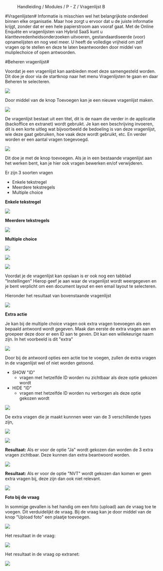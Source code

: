 <properties>
	<page>
		<title>Vragenlijst</title>
	</page>
	<menu>
		<position>Handleiding / Modules / P - Z / Vragenlijst</position> 
		<title>Vragenlijst</title>
	<sort>B</sort>
	</menu>
</properties>


#Vragenlijsten#
<description>Informatie is misschien wel het belangrijkste onderdeel binnen elke organisatie. Maar hoe zorgt u ervoor dat u de juiste informatie krijgt, zonder dat er een hele papierstroom aan vooraf gaat.
Met de Online Enquête en vragenlijsten van Hybrid SaaS kunt u klanttevredenheidsonderzoeken uitvoeren, gestandaardiseerde (voor) opnamelijsten en nog veel meer. U heeft de volledige vrijheid om zelf vragen op te stellen en deze te laten beantwoorden door middel van muliplechoice of open antwoorden.
</description>

#Beheren vragenlijst#

Voordat je een vragenlijst kan aanbieden moet deze samengesteld worden. Dit doe je door  via de startknop naar het menu Vragenlijsten te gaan en daar Beheren te selecteren. 

![](images/vragenlijst-beheer.jpg) 

Door middel van de knop Toevoegen kan je een nieuwe vragenlijst maken. 

![](images/toevoegen.jpg) 

De vragenlijst bestaat uit een titel, dit is de naam die verder in de applicatie (backoffice en extranet) wordt gebruikt. Je kan een beschrijving invoeren, dit is een korte uitleg wat bijvoorbeeld de bedoeling is van deze vragenlijst, wie deze gaat gebruiken, hoe vaak deze wordt gebruikt, etc.
En verder worden er een aantal vragen toegevoegd.  

![](images/vragenlijst-beheer-toevoegen.jpg)

Dit doe je met de knop toevoegen. Als je in een bestaande vragenlijst aan het werken bent, kan je hier ook vragen bewerken en/of verwijderen.

Er zijn 3 soorten vragen 

- Enkele tekstregel
- Meerdere tekstregels
- Multiple choice

**Enkele tekstregel**

![](images/vragenlijst-beheer-1-tekstregel.jpg) 

**Meerdere tekstregels**

![](images/vragenlijst-beheer-meer-tekstregels.jpg) 

**Multiple choice**

![](images/vragenlijst-beheer-multiplechoice.jpg) 

![](images/vragenlijst-beheer-multiplechoice-antw.jpg)

![](images/vragenlijst-beheer-instellingen.jpg)

Voordat je de vragenlijst kan opslaan is er ook nog een tabblad "Instellingen" Hierop geef je aan waar de vragenlijst wordt weergegeven en je bent verplicht om een document layout en een email layout te selecteren.


Hieronder het resultaat van bovenstaande vragenlijst
 
![](images/vragenlijst-resultaat.jpg)

**Extra actie**

Je kan bij de multiple choice vragen ook extra vragen toevoegen als een bepaald antwoord wordt gegeven.
Maak dan eerste de extra vragen aan en groepeer deze door er een ID aan te geven. Dit kan een willekeurige naam zijn. In het voorbeeld is dit "extra"

![](images/vragenlijst-beheer-extra.jpg)

Door bij de antwoord opties een actie toe te voegen, zullen de extra vragen in de vragenlijst wel of niet worden getoond. 


- SHOW "ID"
	- vragen met hetzelfde ID worden nu zichtbaar als deze optie gekozen wordt
- HIDE "ID" 
	- vragen met hetzelfde ID worden nu verborgen als deze optie gekozen wordt

![](images/vragenlijst-beheer-extra-1.jpg)

De extra vragen die je maakt kunnnen weer van de 3 verschillende types zijn,   

![](images/vragenlijst-beheer-extra-vraag.jpg) 

![](images/vragenlijst-beheer-extra-vraag-1.jpg)

**Resultaat:** Als er voor de optie "Ja" wordt gekozen dan worden de 3 extra vragen zichtbaar. Deze kunnen dan extra beantwoord worden.

![](images/vragenlijst-beheer-extra-show.jpg)

**Resultaat:** Als er voor de optie "NVT" wordt gekozen dan komen er geen extra vragen bij, deze zijn dan ook niet relevant.  

![](images/vragenlijst-beheer-extra-hide.jpg)        

**Foto bij de vraag**

In sommige gevallen is het handig om een foto (upload) aan de vraag toe te voegen. Dit verduidelijkt de vraag.
Bij de vraag kan je door middel van de knop "Upload foto" een plaatje toevoegen. 

![](images/vragenlijst-foto-upload.jpg)

Het resultaat in de vraag:

![](images/vragenlijst-foto-upload-1.jpg)  

Het resultaat in de vraag op extranet:

![](images/vragenlijst-foto-upload-2.jpg)  